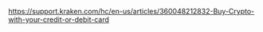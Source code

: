 https://support.kraken.com/hc/en-us/articles/360048212832-Buy-Crypto-with-your-credit-or-debit-card
